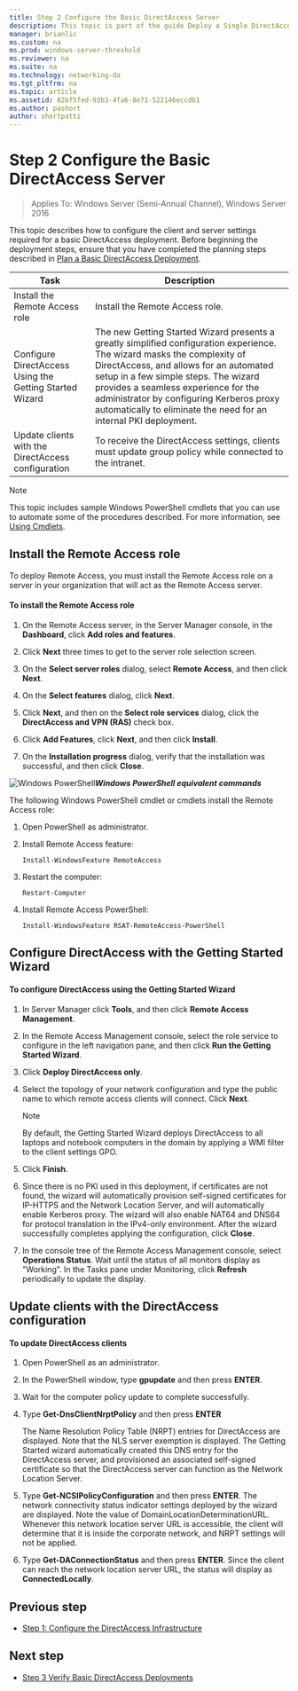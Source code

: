 ```yaml
---
title: Step 2 Configure the Basic DirectAccess Server
description: This topic is part of the guide Deploy a Single DirectAccess Server Using the Getting Started Wizard for Windows Server 2016
manager: brianlic
ms.custom: na
ms.prod: windows-server-threshold
ms.reviewer: na
ms.suite: na
ms.technology: networking-da
ms.tgt_pltfrm: na
ms.topic: article
ms.assetid: 82bf5fed-93b3-4fa6-8e71-522146eccdb1
ms.author: pashort
author: shortpatti
---
```

# Step 2 Configure the Basic DirectAccess Server

>Applies To: Windows Server (Semi-Annual Channel), Windows Server 2016

This topic describes how to configure the client and server settings required for a basic DirectAccess deployment. Before beginning the deployment steps, ensure that you have completed the planning steps described in [Plan a Basic DirectAccess Deployment](Plan-a-Basic-DirectAccess-Deployment.md).  
  
|Task|Description|  
|----|--------|  
|Install the Remote Access role|Install the Remote Access role.|  
|Configure DirectAccess Using the Getting Started Wizard|The new Getting Started Wizard presents a greatly simplified configuration experience. The wizard masks the complexity of DirectAccess, and allows for an automated setup in a few simple steps. The wizard provides a seamless experience for the administrator by configuring Kerberos proxy automatically to eliminate the need for an internal PKI deployment.|  
|Update clients with the DirectAccess configuration|To receive the DirectAccess settings, clients must update group policy while connected to the intranet.|  
  
> [!NOTE]  
> This topic includes sample Windows PowerShell cmdlets that you can use to automate some of the procedures described. For more information, see [Using Cmdlets](https://go.microsoft.com/fwlink/p/?linkid=230693).  
  
## <a name="BKMK_Role"></a>Install the Remote Access role  
To deploy Remote Access, you must install the Remote Access role on a server in your organization that will act as the Remote Access server.  
  
#### To install the Remote Access role  
  
1.  On the Remote Access server, in the Server Manager console, in the **Dashboard**, click **Add roles and features**.  
  
2.  Click **Next** three times to get to the server role selection screen.  
  
3.  On the **Select server roles** dialog, select **Remote Access**, and then click **Next**.  
  
4.  On the **Select features** dialog, click **Next**.  
  
5.  Click **Next**, and then on the **Select role services** dialog, click the **DirectAccess and VPN (RAS)** check box.  
  
6.  Click **Add Features**, click **Next**, and then click **Install**.  
  
7.  On the **Installation progress** dialog, verify that the installation was successful, and then click **Close**.  
  
![Windows PowerShell](../../../media/Step-2-Configure-the-DirectAccess-Server/PowerShellLogoSmall.gif)***<em>Windows PowerShell equivalent commands</em>***  
  
The following Windows PowerShell cmdlet or cmdlets install the Remote Access role: 

1. Open PowerShell as administrator.

2. Install Remote Access feature:

   ```  
   Install-WindowsFeature RemoteAccess   
   ```  

3. Restart the computer:

   ```
   Restart-Computer
   ```
   
4. Install Remote Access PowerShell:

   ```
   Install-WindowsFeature RSAT-RemoteAccess-PowerShell
   ```



  
## Configure DirectAccess with the Getting Started Wizard  
  
#### To configure DirectAccess using the Getting Started Wizard  
  
1.  In Server Manager click **Tools**, and then click **Remote Access Management**.  
  
2.  In the Remote Access Management console, select the role service to configure in the left navigation pane, and then click **Run the Getting Started Wizard**.  
  
3.  Click **Deploy DirectAccess only**.  
  
4.  Select the topology of your network configuration and type the public name to which remote access clients will connect. Click **Next**.  
  
    > [!NOTE]  
    > By default, the Getting Started Wizard deploys DirectAccess to all laptops and notebook computers in the domain by applying a WMI filter to the client settings GPO.  
  
5.  Click **Finish**.  
  
6.  Since there is no PKI used in this deployment, if certificates are not found, the wizard will automatically provision self-signed certificates for IP-HTTPS and the Network Location Server, and will automatically enable Kerberos proxy. The wizard will also enable NAT64 and DNS64 for protocol translation in the IPv4-only environment. After the wizard successfully completes applying the configuration, click **Close**.  
  
7.  In the console tree of the Remote Access Management console, select **Operations Status**. Wait until the status of all monitors display as "Working". In the Tasks pane under Monitoring, click **Refresh** periodically to update the display.  
  
## Update clients with the DirectAccess configuration  
  
#### To update DirectAccess clients  
  
1.  Open PowerShell as an administrator.  
  
2.  In the PowerShell window, type **gpupdate** and then press **ENTER**.  
  
3.  Wait for the computer policy update to complete successfully.  
  
4.  Type **Get-DnsClientNrptPolicy** and then press **ENTER**  
  
    The Name Resolution Policy Table (NRPT) entries for DirectAccess are displayed. Note that the NLS server exemption is displayed. The Getting Started wizard automatically created this DNS entry for the DirectAccess server, and provisioned an associated self-signed certificate so that the DirectAccess server can function as the Network Location Server.  
  
5.  Type **Get-NCSIPolicyConfiguration** and then press **ENTER**. The network connectivity status indicator settings deployed by the wizard are displayed. Note the value of DomainLocationDeterminationURL. Whenever this network location server URL is accessible, the client will determine that it is inside the corporate network, and NRPT settings will not be applied.  
  
6.  Type **Get-DAConnectionStatus** and then press **ENTER**. Since the client can reach the network location server URL, the status will display as **ConnectedLocally**.  
  
## <a name="BKMK_Links"></a>Previous step  
  
-   [Step 1: Configure the DirectAccess Infrastructure](Step-1-Configure-the-DirectAccess-Infrastructure.md)  
  
## Next step  
  
-   [Step 3 Verify Basic DirectAccess Deployments](da-basic-configure-s3-verify.md)  
  


